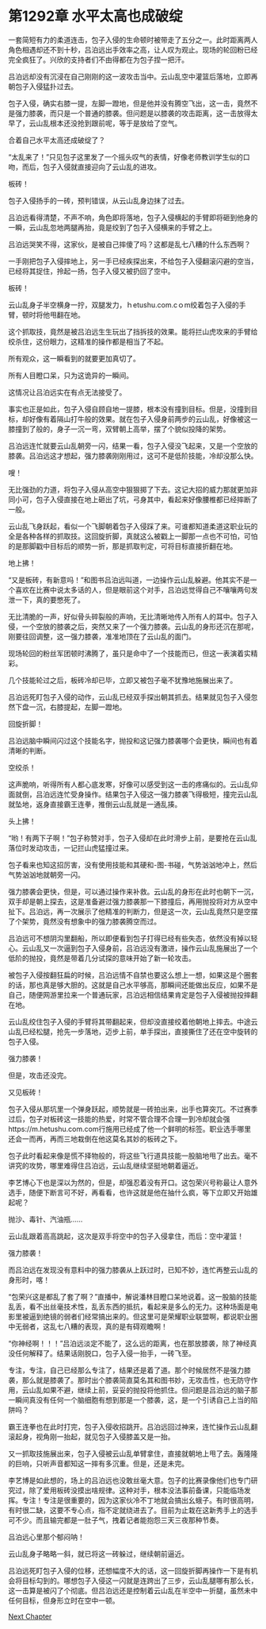 # 第1292章 水平太高也成破绽

一套简短有力的柔道连击，包子入侵的生命顿时被带走了五分之一。此时距离两人角色相遇却还不到十秒，吕泊远出手效率之高，让人叹为观止。现场的轮回粉已经完全疯狂了。兴欣的支持者们不由得都在为包子捏一把汗。

吕泊远却没有沉浸在自己刚刚的这一波攻击当中。云山乱空中灌篮后落地，立即再朝包子入侵猛扑过去。

包子入侵，确实右膝一提，左脚一蹬地，但是他并没有腾空飞出，这一击，竟然不是强力膝袭，而只是一个普通的膝袭。但问题是以膝袭的攻击距离，这一击放得太早了，云山乱根本还没抢到跟前呢，等于是放给了空气。

合着自己水平太高还成破绽了？

“太乱来了！”只见包子这里发了一个摇头叹气的表情，好像老师教训学生似的口吻，而后，包子入侵就直接迎向了云山乱的进攻。

板砖！

包子入侵扬手的一砖，预判错误，从云山乱身边抹了过去。

吕泊远看得清楚，不声不响，角色即将落地，包子入侵横起的手臂即将砸到他身的一瞬，云山乱忽地两腿再抬，竟是绞到了包子入侵横来的手臂之上。

吕泊远哭笑不得，这家伙，是被自己摔傻了吗？这都是乱七八糟的什么东西啊？

一手刚把包子入侵摔地上，另一手已经疾探出来，不给包子入侵翻滚闪避的空当，已经将其捉住，拎起一扬，包子入侵又被扔回了空中。

板砖！

云山乱身子半空横身一拧，双腿发力，ｈetushu.com.cｏm绞着包子入侵的手臂，顿时将他甩翻在地。

这个抓取技，竟然是被吕泊远生生玩出了挡拆技的效果。能将拦山虎攻来的手臂给绞杀住，这份眼力，这精准的操作都是相当了不起。

所有观众，这一瞬看到的就要更加真切了。

所有人目瞪口呆，只为这诡异的一瞬间。

这情况让吕泊远实在有点无法接受了。

事实也正是如此，包子入侵自顾自地一提膝，根本没有撞到目标。但是，没撞到目标，却好像有着隔山打牛般的效果。就在包子入侵身前两步的云山乱，好像被这一膝撞到了般的，身子一沉一弯，双臂朝上高举，摆了个貌似投降的架势。

吕泊远连忙就要云山乱朝旁一闪，结果一看，包子入侵没飞起来，又是一个空放的膝袭。吕泊远这才想起，强力膝袭刚刚用过，这可不是低阶技能，冷却没那么快。

嗖！

无比强劲的力道，将包子入侵从高空中狠狠掷了下去。这记大招的威力那就更加非同小可，包子入侵直接在地上砸出了坑，弓身其中，看起来好像腰椎都已经摔断了一般。

云山乱飞身跃起，看似一个飞脚朝着包子入侵踩了来。可谁都知道柔道这职业玩的全是各种各样的抓取技。这回旋折脚，真就这么被戳上一脚那一点也不可怕，可怕的是那脚戳中目标后的顺势一折，那是抓取判定，可将目标直接折翻在地。

地上拂！

“又是板砖，有新意吗！”和图书吕泊远叫道，一边操作云山乱躲避。他其实不是一个喜欢在比赛中说太多话的人，但是眼前这个对手，吕泊远觉得自己不嚷嚷两句发泄一下，真的要憋死了。

无比清脆的一声，好似骨头碎裂般的声响，无比清晰地传入所有人的耳中。包子入侵，一个空放的膝袭之后，突然又来了一个强力膝袭。云山乱的身形还沉在那呢，刚要往回调整，这一强力膝袭，准准地顶在了云山乱的面门。

现场轮回的粉丝军团顿时沸腾了，虽只是命中了一个技能而已，但这一表演着实精彩。

几个技能轮过之后，板砖冷却已毕，立即又被包子毫不犹豫地施展出来了。

吕泊远死盯包子入侵的动作，云山乱已经双手探出朝其抓去。结果就见包子入侵忽然下盘一沉，右膝提起，左脚一蹬地。

回旋折脚！

吕泊远脑中瞬间闪过这个技能名字，抛投和这记强力膝袭哪个会更快，瞬间也有着清晰的判断。

空绞杀！

这声脆响，听得所有人都心底发寒，好像可以感受到这一击的疼痛似的。云山乱仰面就倒，吕泊远连忙受身操作。结果包子入侵这一强力膝袭飞得极短，撞完云山乱就坠地，返身直接霸王连拳，推倒云山乱就是一通乱揍。

头上拂！

“哟！有两下子啊！”包子称赞对手，包子入侵却在此时滑步上前，是要抢在云山乱落位时发动攻击，一记拦山虎猛撞过来。

包子看来也知这招厉害，没有使用技能和其硬和-图-书碰，气势汹汹地冲上，然后气势汹汹地就朝旁一闪。

强力膝袭会更快，但是，可以通过操作来补救。云山乱的身形在此时也朝下一沉，双手却是朝上探去，这是准备避过强力膝袭那一下膝撞后，再用抛投将对方从空中扯下。吕泊远，再一次展示了他精准的判断力，但是这一次，云山乱竟然只是空摆了个架势，竟然没有想象中的强力膝袭腾空而过。

吕泊远可不想阴沟里翻船，所以即便看到包子打得已经有些失态，依然没有掉以轻心。云山乱又一次逼到包子入侵身前，吕泊远没有激进，操作云山乱施展出了一个低阶的抛投，竟然是带着几分试探的意味开始了新一轮攻击。

被包子入侵按翻狂扁的时候，吕泊远情不自禁也要这么想上一想，如果这是个圈套的话，那也真是够大胆的。这就是自己水平够高，那瞬间还能做出反应，如果不是自己，随便网游里拉来一个普通玩家，吕泊远相信结果肯定是包子入侵被抛投摔翻在地。

云山乱绞住包子入侵的手臂将其带翻起来，但却没直接绞着他朝地上摔去。中途云山乱已经松腿，抢先一步落地，迈步上前，单手探出，直接撕住了还在空中旋转的包子入侵。

强力膝袭！

但是，攻击还没完。

又见板砖！

包子入侵从那坑里一个弹身跃起，顺势就是一砖拍出来，出手也算突兀。不过赛季过后，包子对板砖这一技能的热爱，时常不管合理不合理一到冷却就会强https://m.hetushu.com.com行施用已经成了他一个鲜明的标签。职业选手哪里还会一而再，再而三地栽倒在他这莫名其妙的板砖之下。

包子此时看起来像是慌不择物般的，将这些飞行道具技能一股脑地甩了出去。毫不讲究的攻势，哪里难得住吕泊远，云山乱继续坚挺地朝着逼近。

李艺博心下也是深以为然的，但是，却强忍着没有开口。这包荣兴号称最让人意外选手，随便下断言可不好，再看看，也许这就是他在抽什么疯，等下立即又开始雄起呢？

抛沙、毒针、汽油瓶……

云山乱跟着高高跳起，这次是双手将空中的包子入侵拿住，而后：空中灌篮！

强力膝袭！

而吕泊远在发现没有意料中的强力膝袭从上跃过时，已知不妙，连忙再整云山乱的身形时，喀！

“包荣兴这是都乱了套了啊？”直播中，解说潘林目瞪口呆地说着。这一股脑的技能乱丢，看不出丝毫技术性，乱丢东西的抵抗，看起来是多么的无力。这种场面是电影里被逼到绝镜的弱者们经常搞出来的。但这里可是荣耀职业联盟啊，都说职业圈中无弱者，这乱七八糟的表现，真的是有碍观瞻啊！

“你神经啊！！！”吕泊远淡定不能了，这么远的距离，也在那放膝袭，除了神经真没任何解释了。结果话刚脱口，包子入侵一抬手，一砖飞至。

专注，专注，自己已经那么专注了，结果还是着了道。那个时候居然不是强力膝袭，那么就是膝袭了。那时出个膝袭简直莫名其和图书妙，无攻击性，也无防守作用，云山乱如果不避，继续上前，妥妥的抛投将他抓住。但问题是吕泊远的脑子那一瞬间真没有任何一个脑细胞有想到那是一个膝袭，这，是一个引诱自己上当的陷阱吗？

霸王连拳也在此时打完，包子入侵收招跳开。吕泊远回过神来，连忙操作云山乱翻滚起身，视角刚一抬起，就见包子入侵膝盖又是一抬。

又一抓取技施展出来，包子入侵被云山乱单臂拿住，直接就朝地上甩了去。轰隆隆的巨响，只听声音都知这一摔有多沉重。但是，还是未完。

李艺博是如此想的，场上的吕泊远也没敢丝毫大意。包子的比赛录像他们也专门研究过，除了爱用板砖没摸出啥规律。这种对手，根本没法事前备课，只能临场发挥。专注！专注是很重要的，因为这家伙冷不丁地就会搞出幺蛾子。有时很高明，有时很二缺，这要不专心点，指不定就绕进去了。目前为止栽在这新秀手上的选手可不少。而且输完都是一肚子气，拽着记者能抱怨三天三夜那种节奏。

吕泊远心里那个郁闷呐！

云山乱身子略略一斜，就已将这一砖躲过，继续朝前逼近。

吕泊远死盯包子入侵的位移，还想幅度不大的话，这一回旋折脚再操作一下是有机会将目标勾到的。哪想包子入侵这一闪就是连跨出了三步，云山乱腿哪有那么长，这一击算是被闪了个彻底。但吕泊远还是控制着云山乱在半空中一折腿，虽然未中任何目标，但身形立时在空中一顿。



[Next Chapter](%E7%AC%AC1293%E7%AB%A0%20%E6%80%9D%E7%BB%B4%E8%B5%B0%E8%BF%9B%E8%AF%AF%E5%8C%BA.md)